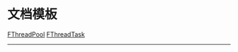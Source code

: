 # 文档模板

[FThreadPool][FThreadPool]
[FThreadTask][FThreadTask]

--- 
[FThreadPool]: FThreadPool.md
[FThreadTask]: FThreadTask.md
